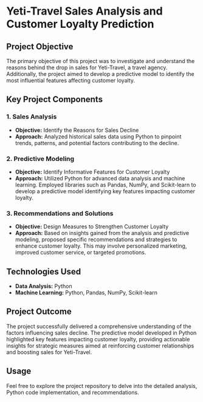 # Yeti-Travel Sales Analysis and Customer Loyalty Prediction

## Project Objective
The primary objective of this project was to investigate and understand the reasons behind the drop in sales for Yeti-Travel, a travel agency. Additionally, the project aimed to develop a predictive model to identify the most influential features affecting customer loyalty.

## Key Project Components

### 1. Sales Analysis
- **Objective:** Identify the Reasons for Sales Decline
- **Approach:** Analyzed historical sales data using Python to pinpoint trends, patterns, and potential factors contributing to the decline.

### 2. Predictive Modeling
- **Objective:** Identify Informative Features for Customer Loyalty
- **Approach:** Utilized Python for advanced data analysis and machine learning. Employed libraries such as Pandas, NumPy, and Scikit-learn to develop a predictive model identifying key features impacting customer loyalty.

### 3. Recommendations and Solutions
- **Objective:** Design Measures to Strengthen Customer Loyalty
- **Approach:** Based on insights gained from the analysis and predictive modeling, proposed specific recommendations and strategies to enhance customer loyalty. This may involve personalized marketing, improved customer service, or targeted promotions.

## Technologies Used
- **Data Analysis:** Python
- **Machine Learning:** Python, Pandas, NumPy, Scikit-learn


## Project Outcome
The project successfully delivered a comprehensive understanding of the factors influencing sales decline. The predictive model developed in Python highlighted key features impacting customer loyalty, providing actionable insights for strategic measures aimed at reinforcing customer relationships and boosting sales for Yeti-Travel.

## Usage
Feel free to explore the project repository to delve into the detailed analysis, Python code implementation, and recommendations.
